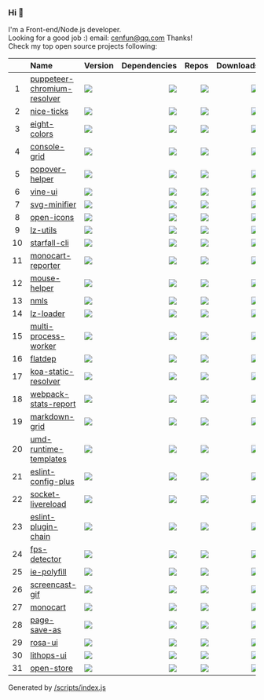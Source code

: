 ### Hi 👋

I'm a Front-end/Node.js developer.  
Looking for a good job :) email: [cenfun@qq.com](cenfun@qq.com) Thanks!  
Check my top open source projects following:

|   |Name|Version|Dependencies|Repos|Downloads|   |
|:-:|:---|:------|-----------:|----:|--------:|--:|
| 1 |[puppeteer-chromium-resolver](https://github.com/cenfun/puppeteer-chromium-resolver)|[![](https://img.shields.io/npm/v/puppeteer-chromium-resolver?label=)](https://www.npmjs.com/package/puppeteer-chromium-resolver)|[![](https://img.shields.io/librariesio/github/cenfun/puppeteer-chromium-resolver?label=)](https://github.com/cenfun/puppeteer-chromium-resolver/network/dependencies)|[![](https://badgen.net/github/dependents-repo/cenfun/puppeteer-chromium-resolver?label=)](https://github.com/cenfun/puppeteer-chromium-resolver/network/dependents)|[![](https://badgen.net/npm/dw/puppeteer-chromium-resolver?label=)](https://www.npmjs.com/package/puppeteer-chromium-resolver)|[![](https://badgen.net/npm/dt/puppeteer-chromium-resolver?label=)](https://www.npmjs.com/package/puppeteer-chromium-resolver)|
| 2 |[nice-ticks](https://github.com/cenfun/nice-ticks)|[![](https://img.shields.io/npm/v/nice-ticks?label=)](https://www.npmjs.com/package/nice-ticks)|[![](https://img.shields.io/librariesio/github/cenfun/nice-ticks?label=)](https://github.com/cenfun/nice-ticks/network/dependencies)|[![](https://badgen.net/github/dependents-repo/cenfun/nice-ticks?label=)](https://github.com/cenfun/nice-ticks/network/dependents)|[![](https://badgen.net/npm/dw/nice-ticks?label=)](https://www.npmjs.com/package/nice-ticks)|[![](https://badgen.net/npm/dt/nice-ticks?label=)](https://www.npmjs.com/package/nice-ticks)|
| 3 |[eight-colors](https://github.com/cenfun/eight-colors)|[![](https://img.shields.io/npm/v/eight-colors?label=)](https://www.npmjs.com/package/eight-colors)|[![](https://img.shields.io/librariesio/github/cenfun/eight-colors?label=)](https://github.com/cenfun/eight-colors/network/dependencies)|[![](https://badgen.net/github/dependents-repo/cenfun/eight-colors?label=)](https://github.com/cenfun/eight-colors/network/dependents)|[![](https://badgen.net/npm/dw/eight-colors?label=)](https://www.npmjs.com/package/eight-colors)|[![](https://badgen.net/npm/dt/eight-colors?label=)](https://www.npmjs.com/package/eight-colors)|
| 4 |[console-grid](https://github.com/cenfun/console-grid)|[![](https://img.shields.io/npm/v/console-grid?label=)](https://www.npmjs.com/package/console-grid)|[![](https://img.shields.io/librariesio/github/cenfun/console-grid?label=)](https://github.com/cenfun/console-grid/network/dependencies)|[![](https://badgen.net/github/dependents-repo/cenfun/console-grid?label=)](https://github.com/cenfun/console-grid/network/dependents)|[![](https://badgen.net/npm/dw/console-grid?label=)](https://www.npmjs.com/package/console-grid)|[![](https://badgen.net/npm/dt/console-grid?label=)](https://www.npmjs.com/package/console-grid)|
| 5 |[popover-helper](https://github.com/cenfun/popover-helper)|[![](https://img.shields.io/npm/v/popover-helper?label=)](https://www.npmjs.com/package/popover-helper)|[![](https://img.shields.io/librariesio/github/cenfun/popover-helper?label=)](https://github.com/cenfun/popover-helper/network/dependencies)|[![](https://badgen.net/github/dependents-repo/cenfun/popover-helper?label=)](https://github.com/cenfun/popover-helper/network/dependents)|[![](https://badgen.net/npm/dw/popover-helper?label=)](https://www.npmjs.com/package/popover-helper)|[![](https://badgen.net/npm/dt/popover-helper?label=)](https://www.npmjs.com/package/popover-helper)|
| 6 |[vine-ui](https://github.com/cenfun/vine-ui)|[![](https://img.shields.io/npm/v/vine-ui?label=)](https://www.npmjs.com/package/vine-ui)|[![](https://img.shields.io/librariesio/github/cenfun/vine-ui?label=)](https://github.com/cenfun/vine-ui/network/dependencies)|[![](https://badgen.net/github/dependents-repo/cenfun/vine-ui?label=)](https://github.com/cenfun/vine-ui/network/dependents)|[![](https://badgen.net/npm/dw/vine-ui?label=)](https://www.npmjs.com/package/vine-ui)|[![](https://badgen.net/npm/dt/vine-ui?label=)](https://www.npmjs.com/package/vine-ui)|
| 7 |[svg-minifier](https://github.com/cenfun/svg-minifier)|[![](https://img.shields.io/npm/v/svg-minifier?label=)](https://www.npmjs.com/package/svg-minifier)|[![](https://img.shields.io/librariesio/github/cenfun/svg-minifier?label=)](https://github.com/cenfun/svg-minifier/network/dependencies)|[![](https://badgen.net/github/dependents-repo/cenfun/svg-minifier?label=)](https://github.com/cenfun/svg-minifier/network/dependents)|[![](https://badgen.net/npm/dw/svg-minifier?label=)](https://www.npmjs.com/package/svg-minifier)|[![](https://badgen.net/npm/dt/svg-minifier?label=)](https://www.npmjs.com/package/svg-minifier)|
| 8 |[open-icons](https://github.com/cenfun/open-icons)|[![](https://img.shields.io/npm/v/open-icons?label=)](https://www.npmjs.com/package/open-icons)|[![](https://img.shields.io/librariesio/github/cenfun/open-icons?label=)](https://github.com/cenfun/open-icons/network/dependencies)|[![](https://badgen.net/github/dependents-repo/cenfun/open-icons?label=)](https://github.com/cenfun/open-icons/network/dependents)|[![](https://badgen.net/npm/dw/open-icons?label=)](https://www.npmjs.com/package/open-icons)|[![](https://badgen.net/npm/dt/open-icons?label=)](https://www.npmjs.com/package/open-icons)|
| 9 |[lz-utils](https://github.com/cenfun/lz-utils)|[![](https://img.shields.io/npm/v/lz-utils?label=)](https://www.npmjs.com/package/lz-utils)|[![](https://img.shields.io/librariesio/github/cenfun/lz-utils?label=)](https://github.com/cenfun/lz-utils/network/dependencies)|[![](https://badgen.net/github/dependents-repo/cenfun/lz-utils?label=)](https://github.com/cenfun/lz-utils/network/dependents)|[![](https://badgen.net/npm/dw/lz-utils?label=)](https://www.npmjs.com/package/lz-utils)|[![](https://badgen.net/npm/dt/lz-utils?label=)](https://www.npmjs.com/package/lz-utils)|
| 10|[starfall-cli](https://github.com/cenfun/starfall-cli)|[![](https://img.shields.io/npm/v/starfall-cli?label=)](https://www.npmjs.com/package/starfall-cli)|[![](https://img.shields.io/librariesio/github/cenfun/starfall-cli?label=)](https://github.com/cenfun/starfall-cli/network/dependencies)|[![](https://badgen.net/github/dependents-repo/cenfun/starfall-cli?label=)](https://github.com/cenfun/starfall-cli/network/dependents)|[![](https://badgen.net/npm/dw/starfall-cli?label=)](https://www.npmjs.com/package/starfall-cli)|[![](https://badgen.net/npm/dt/starfall-cli?label=)](https://www.npmjs.com/package/starfall-cli)|
| 11|[monocart-reporter](https://github.com/cenfun/monocart-reporter)|[![](https://img.shields.io/npm/v/monocart-reporter?label=)](https://www.npmjs.com/package/monocart-reporter)|[![](https://img.shields.io/librariesio/github/cenfun/monocart-reporter?label=)](https://github.com/cenfun/monocart-reporter/network/dependencies)|[![](https://badgen.net/github/dependents-repo/cenfun/monocart-reporter?label=)](https://github.com/cenfun/monocart-reporter/network/dependents)|[![](https://badgen.net/npm/dw/monocart-reporter?label=)](https://www.npmjs.com/package/monocart-reporter)|[![](https://badgen.net/npm/dt/monocart-reporter?label=)](https://www.npmjs.com/package/monocart-reporter)|
| 12|[mouse-helper](https://github.com/cenfun/mouse-helper)|[![](https://img.shields.io/npm/v/mouse-helper?label=)](https://www.npmjs.com/package/mouse-helper)|[![](https://img.shields.io/librariesio/github/cenfun/mouse-helper?label=)](https://github.com/cenfun/mouse-helper/network/dependencies)|[![](https://badgen.net/github/dependents-repo/cenfun/mouse-helper?label=)](https://github.com/cenfun/mouse-helper/network/dependents)|[![](https://badgen.net/npm/dw/mouse-helper?label=)](https://www.npmjs.com/package/mouse-helper)|[![](https://badgen.net/npm/dt/mouse-helper?label=)](https://www.npmjs.com/package/mouse-helper)|
| 13|[nmls](https://github.com/cenfun/nmls)|[![](https://img.shields.io/npm/v/nmls?label=)](https://www.npmjs.com/package/nmls)|[![](https://img.shields.io/librariesio/github/cenfun/nmls?label=)](https://github.com/cenfun/nmls/network/dependencies)|[![](https://badgen.net/github/dependents-repo/cenfun/nmls?label=)](https://github.com/cenfun/nmls/network/dependents)|[![](https://badgen.net/npm/dw/nmls?label=)](https://www.npmjs.com/package/nmls)|[![](https://badgen.net/npm/dt/nmls?label=)](https://www.npmjs.com/package/nmls)|
| 14|[lz-loader](https://github.com/cenfun/lz-loader)|[![](https://img.shields.io/npm/v/lz-loader?label=)](https://www.npmjs.com/package/lz-loader)|[![](https://img.shields.io/librariesio/github/cenfun/lz-loader?label=)](https://github.com/cenfun/lz-loader/network/dependencies)|[![](https://badgen.net/github/dependents-repo/cenfun/lz-loader?label=)](https://github.com/cenfun/lz-loader/network/dependents)|[![](https://badgen.net/npm/dw/lz-loader?label=)](https://www.npmjs.com/package/lz-loader)|[![](https://badgen.net/npm/dt/lz-loader?label=)](https://www.npmjs.com/package/lz-loader)|
| 15|[multi-process-worker](https://github.com/cenfun/multi-process-worker)|[![](https://img.shields.io/npm/v/multi-process-worker?label=)](https://www.npmjs.com/package/multi-process-worker)|[![](https://img.shields.io/librariesio/github/cenfun/multi-process-worker?label=)](https://github.com/cenfun/multi-process-worker/network/dependencies)|[![](https://badgen.net/github/dependents-repo/cenfun/multi-process-worker?label=)](https://github.com/cenfun/multi-process-worker/network/dependents)|[![](https://badgen.net/npm/dw/multi-process-worker?label=)](https://www.npmjs.com/package/multi-process-worker)|[![](https://badgen.net/npm/dt/multi-process-worker?label=)](https://www.npmjs.com/package/multi-process-worker)|
| 16|[flatdep](https://github.com/cenfun/flatdep)|[![](https://img.shields.io/npm/v/flatdep?label=)](https://www.npmjs.com/package/flatdep)|[![](https://img.shields.io/librariesio/github/cenfun/flatdep?label=)](https://github.com/cenfun/flatdep/network/dependencies)|[![](https://badgen.net/github/dependents-repo/cenfun/flatdep?label=)](https://github.com/cenfun/flatdep/network/dependents)|[![](https://badgen.net/npm/dw/flatdep?label=)](https://www.npmjs.com/package/flatdep)|[![](https://badgen.net/npm/dt/flatdep?label=)](https://www.npmjs.com/package/flatdep)|
| 17|[koa-static-resolver](https://github.com/cenfun/koa-static-resolver)|[![](https://img.shields.io/npm/v/koa-static-resolver?label=)](https://www.npmjs.com/package/koa-static-resolver)|[![](https://img.shields.io/librariesio/github/cenfun/koa-static-resolver?label=)](https://github.com/cenfun/koa-static-resolver/network/dependencies)|[![](https://badgen.net/github/dependents-repo/cenfun/koa-static-resolver?label=)](https://github.com/cenfun/koa-static-resolver/network/dependents)|[![](https://badgen.net/npm/dw/koa-static-resolver?label=)](https://www.npmjs.com/package/koa-static-resolver)|[![](https://badgen.net/npm/dt/koa-static-resolver?label=)](https://www.npmjs.com/package/koa-static-resolver)|
| 18|[webpack-stats-report](https://github.com/cenfun/webpack-stats-report)|[![](https://img.shields.io/npm/v/webpack-stats-report?label=)](https://www.npmjs.com/package/webpack-stats-report)|[![](https://img.shields.io/librariesio/github/cenfun/webpack-stats-report?label=)](https://github.com/cenfun/webpack-stats-report/network/dependencies)|[![](https://badgen.net/github/dependents-repo/cenfun/webpack-stats-report?label=)](https://github.com/cenfun/webpack-stats-report/network/dependents)|[![](https://badgen.net/npm/dw/webpack-stats-report?label=)](https://www.npmjs.com/package/webpack-stats-report)|[![](https://badgen.net/npm/dt/webpack-stats-report?label=)](https://www.npmjs.com/package/webpack-stats-report)|
| 19|[markdown-grid](https://github.com/cenfun/markdown-grid)|[![](https://img.shields.io/npm/v/markdown-grid?label=)](https://www.npmjs.com/package/markdown-grid)|[![](https://img.shields.io/librariesio/github/cenfun/markdown-grid?label=)](https://github.com/cenfun/markdown-grid/network/dependencies)|[![](https://badgen.net/github/dependents-repo/cenfun/markdown-grid?label=)](https://github.com/cenfun/markdown-grid/network/dependents)|[![](https://badgen.net/npm/dw/markdown-grid?label=)](https://www.npmjs.com/package/markdown-grid)|[![](https://badgen.net/npm/dt/markdown-grid?label=)](https://www.npmjs.com/package/markdown-grid)|
| 20|[umd-runtime-templates](https://github.com/cenfun/umd-runtime-templates)|[![](https://img.shields.io/npm/v/umd-runtime-templates?label=)](https://www.npmjs.com/package/umd-runtime-templates)|[![](https://img.shields.io/librariesio/github/cenfun/umd-runtime-templates?label=)](https://github.com/cenfun/umd-runtime-templates/network/dependencies)|[![](https://badgen.net/github/dependents-repo/cenfun/umd-runtime-templates?label=)](https://github.com/cenfun/umd-runtime-templates/network/dependents)|[![](https://badgen.net/npm/dw/umd-runtime-templates?label=)](https://www.npmjs.com/package/umd-runtime-templates)|[![](https://badgen.net/npm/dt/umd-runtime-templates?label=)](https://www.npmjs.com/package/umd-runtime-templates)|
| 21|[eslint-config-plus](https://github.com/cenfun/eslint-config-plus)|[![](https://img.shields.io/npm/v/eslint-config-plus?label=)](https://www.npmjs.com/package/eslint-config-plus)|[![](https://img.shields.io/librariesio/github/cenfun/eslint-config-plus?label=)](https://github.com/cenfun/eslint-config-plus/network/dependencies)|[![](https://badgen.net/github/dependents-repo/cenfun/eslint-config-plus?label=)](https://github.com/cenfun/eslint-config-plus/network/dependents)|[![](https://badgen.net/npm/dw/eslint-config-plus?label=)](https://www.npmjs.com/package/eslint-config-plus)|[![](https://badgen.net/npm/dt/eslint-config-plus?label=)](https://www.npmjs.com/package/eslint-config-plus)|
| 22|[socket-livereload](https://github.com/cenfun/socket-livereload)|[![](https://img.shields.io/npm/v/socket-livereload?label=)](https://www.npmjs.com/package/socket-livereload)|[![](https://img.shields.io/librariesio/github/cenfun/socket-livereload?label=)](https://github.com/cenfun/socket-livereload/network/dependencies)|[![](https://badgen.net/github/dependents-repo/cenfun/socket-livereload?label=)](https://github.com/cenfun/socket-livereload/network/dependents)|[![](https://badgen.net/npm/dw/socket-livereload?label=)](https://www.npmjs.com/package/socket-livereload)|[![](https://badgen.net/npm/dt/socket-livereload?label=)](https://www.npmjs.com/package/socket-livereload)|
| 23|[eslint-plugin-chain](https://github.com/cenfun/eslint-plugin-chain)|[![](https://img.shields.io/npm/v/eslint-plugin-chain?label=)](https://www.npmjs.com/package/eslint-plugin-chain)|[![](https://img.shields.io/librariesio/github/cenfun/eslint-plugin-chain?label=)](https://github.com/cenfun/eslint-plugin-chain/network/dependencies)|[![](https://badgen.net/github/dependents-repo/cenfun/eslint-plugin-chain?label=)](https://github.com/cenfun/eslint-plugin-chain/network/dependents)|[![](https://badgen.net/npm/dw/eslint-plugin-chain?label=)](https://www.npmjs.com/package/eslint-plugin-chain)|[![](https://badgen.net/npm/dt/eslint-plugin-chain?label=)](https://www.npmjs.com/package/eslint-plugin-chain)|
| 24|[fps-detector](https://github.com/cenfun/fps-detector)|[![](https://img.shields.io/npm/v/fps-detector?label=)](https://www.npmjs.com/package/fps-detector)|[![](https://img.shields.io/librariesio/github/cenfun/fps-detector?label=)](https://github.com/cenfun/fps-detector/network/dependencies)|[![](https://badgen.net/github/dependents-repo/cenfun/fps-detector?label=)](https://github.com/cenfun/fps-detector/network/dependents)|[![](https://badgen.net/npm/dw/fps-detector?label=)](https://www.npmjs.com/package/fps-detector)|[![](https://badgen.net/npm/dt/fps-detector?label=)](https://www.npmjs.com/package/fps-detector)|
| 25|[ie-polyfill](https://github.com/cenfun/ie-polyfill)|[![](https://img.shields.io/npm/v/ie-polyfill?label=)](https://www.npmjs.com/package/ie-polyfill)|[![](https://img.shields.io/librariesio/github/cenfun/ie-polyfill?label=)](https://github.com/cenfun/ie-polyfill/network/dependencies)|[![](https://badgen.net/github/dependents-repo/cenfun/ie-polyfill?label=)](https://github.com/cenfun/ie-polyfill/network/dependents)|[![](https://badgen.net/npm/dw/ie-polyfill?label=)](https://www.npmjs.com/package/ie-polyfill)|[![](https://badgen.net/npm/dt/ie-polyfill?label=)](https://www.npmjs.com/package/ie-polyfill)|
| 26|[screencast-gif](https://github.com/cenfun/screencast-gif)|[![](https://img.shields.io/npm/v/screencast-gif?label=)](https://www.npmjs.com/package/screencast-gif)|[![](https://img.shields.io/librariesio/github/cenfun/screencast-gif?label=)](https://github.com/cenfun/screencast-gif/network/dependencies)|[![](https://badgen.net/github/dependents-repo/cenfun/screencast-gif?label=)](https://github.com/cenfun/screencast-gif/network/dependents)|[![](https://badgen.net/npm/dw/screencast-gif?label=)](https://www.npmjs.com/package/screencast-gif)|[![](https://badgen.net/npm/dt/screencast-gif?label=)](https://www.npmjs.com/package/screencast-gif)|
| 27|[monocart](https://github.com/cenfun/monocart)|[![](https://img.shields.io/npm/v/monocart?label=)](https://www.npmjs.com/package/monocart)|[![](https://img.shields.io/librariesio/github/cenfun/monocart?label=)](https://github.com/cenfun/monocart/network/dependencies)|[![](https://badgen.net/github/dependents-repo/cenfun/monocart?label=)](https://github.com/cenfun/monocart/network/dependents)|[![](https://badgen.net/npm/dw/monocart?label=)](https://www.npmjs.com/package/monocart)|[![](https://badgen.net/npm/dt/monocart?label=)](https://www.npmjs.com/package/monocart)|
| 28|[page-save-as](https://github.com/cenfun/page-save-as)|[![](https://img.shields.io/npm/v/page-save-as?label=)](https://www.npmjs.com/package/page-save-as)|[![](https://img.shields.io/librariesio/github/cenfun/page-save-as?label=)](https://github.com/cenfun/page-save-as/network/dependencies)|[![](https://badgen.net/github/dependents-repo/cenfun/page-save-as?label=)](https://github.com/cenfun/page-save-as/network/dependents)|[![](https://badgen.net/npm/dw/page-save-as?label=)](https://www.npmjs.com/package/page-save-as)|[![](https://badgen.net/npm/dt/page-save-as?label=)](https://www.npmjs.com/package/page-save-as)|
| 29|[rosa-ui](https://github.com/cenfun/rosa-ui)|[![](https://img.shields.io/npm/v/rosa-ui?label=)](https://www.npmjs.com/package/rosa-ui)|[![](https://img.shields.io/librariesio/github/cenfun/rosa-ui?label=)](https://github.com/cenfun/rosa-ui/network/dependencies)|[![](https://badgen.net/github/dependents-repo/cenfun/rosa-ui?label=)](https://github.com/cenfun/rosa-ui/network/dependents)|[![](https://badgen.net/npm/dw/rosa-ui?label=)](https://www.npmjs.com/package/rosa-ui)|[![](https://badgen.net/npm/dt/rosa-ui?label=)](https://www.npmjs.com/package/rosa-ui)|
| 30|[lithops-ui](https://github.com/cenfun/lithops-ui)|[![](https://img.shields.io/npm/v/lithops-ui?label=)](https://www.npmjs.com/package/lithops-ui)|[![](https://img.shields.io/librariesio/github/cenfun/lithops-ui?label=)](https://github.com/cenfun/lithops-ui/network/dependencies)|[![](https://badgen.net/github/dependents-repo/cenfun/lithops-ui?label=)](https://github.com/cenfun/lithops-ui/network/dependents)|[![](https://badgen.net/npm/dw/lithops-ui?label=)](https://www.npmjs.com/package/lithops-ui)|[![](https://badgen.net/npm/dt/lithops-ui?label=)](https://www.npmjs.com/package/lithops-ui)|
| 31|[open-store](https://github.com/cenfun/open-store)|[![](https://img.shields.io/npm/v/open-store?label=)](https://www.npmjs.com/package/open-store)|[![](https://img.shields.io/librariesio/github/cenfun/open-store?label=)](https://github.com/cenfun/open-store/network/dependencies)|[![](https://badgen.net/github/dependents-repo/cenfun/open-store?label=)](https://github.com/cenfun/open-store/network/dependents)|[![](https://badgen.net/npm/dw/open-store?label=)](https://www.npmjs.com/package/open-store)|[![](https://badgen.net/npm/dt/open-store?label=)](https://www.npmjs.com/package/open-store)|
  
Generated by [/scripts/index.js](/scripts/index.js)